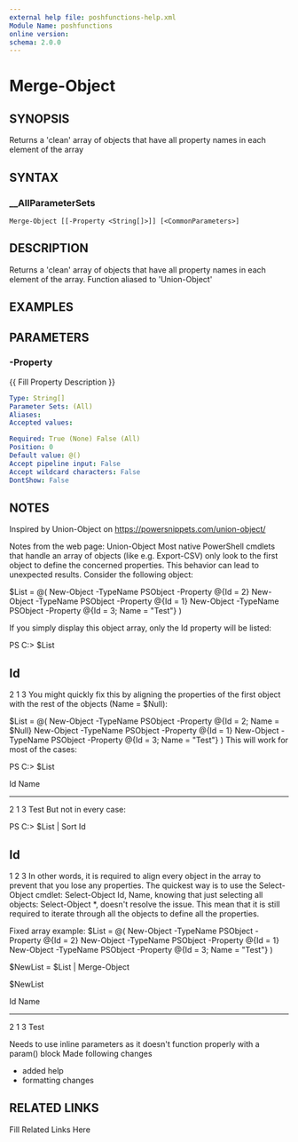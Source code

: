 ```yaml
---
external help file: poshfunctions-help.xml
Module Name: poshfunctions
online version: 
schema: 2.0.0
---
```


# Merge-Object

## SYNOPSIS

Returns a 'clean' array of objects that have all property names in each element of the array

## SYNTAX

### __AllParameterSets

```
Merge-Object [[-Property <String[]>]] [<CommonParameters>]
```

## DESCRIPTION

Returns a 'clean' array of objects that have all property names in each element of the array.
Function aliased to 'Union-Object'


## EXAMPLES


## PARAMETERS

### -Property

{{ Fill Property Description }}

```yaml
Type: String[]
Parameter Sets: (All)
Aliases: 
Accepted values: 

Required: True (None) False (All)
Position: 0
Default value: @()
Accept pipeline input: False
Accept wildcard characters: False
DontShow: False
```

## NOTES

Inspired by Union-Object on https://powersnippets.com/union-object/

Notes from the web page:
Union-Object
Most native PowerShell cmdlets that handle an array of objects (like e.g.
Export-CSV) only look to the first object
to define the concerned properties.
This behavior can lead to unexpected results.
Consider the following object:

$List = @(
    New-Object -TypeName PSObject -Property @{Id = 2}
    New-Object -TypeName PSObject -Property @{Id = 1}
    New-Object -TypeName PSObject -Property @{Id = 3; Name = "Test"}
)

If you simply display this object array, only the Id property will be listed:

PS C:\> $List

Id
--
 2
 1
 3
You might quickly fix this by aligning the properties of the first object with the rest of the objects (Name = $Null):

$List = @(
    New-Object -TypeName PSObject -Property @{Id = 2; Name = $Null}
    New-Object -TypeName PSObject -Property @{Id = 1}
    New-Object -TypeName PSObject -Property @{Id = 3; Name = "Test"}
)
This will work for most of the cases:

PS C:\> $List

Id Name
-- ----
 2
 1
 3 Test
But not in every case:

PS C:\> $List | Sort Id

Id
--
 1
 2
 3
In other words, it is required to align every object in the array to prevent that you lose any properties.
The
quickest way is to use the Select-Object cmdlet: Select-Object Id, Name, knowing that just selecting all objects:
Select-Object *, doesn't resolve the issue.
This mean that it is still required to iterate through all the objects
to define all the properties.

Fixed array example:
$List = @(
    New-Object -TypeName PSObject -Property @{Id = 2}
    New-Object -TypeName PSObject -Property @{Id = 1}
    New-Object -TypeName PSObject -Property @{Id = 3; Name = "Test"}
)

$NewList = $List | Merge-Object

$NewList

Id Name
-- ----
 2
 1
 3 Test

Needs to use inline parameters as it doesn't function properly with a param() block
Made following changes
* added help
* formatting changes


## RELATED LINKS

Fill Related Links Here


